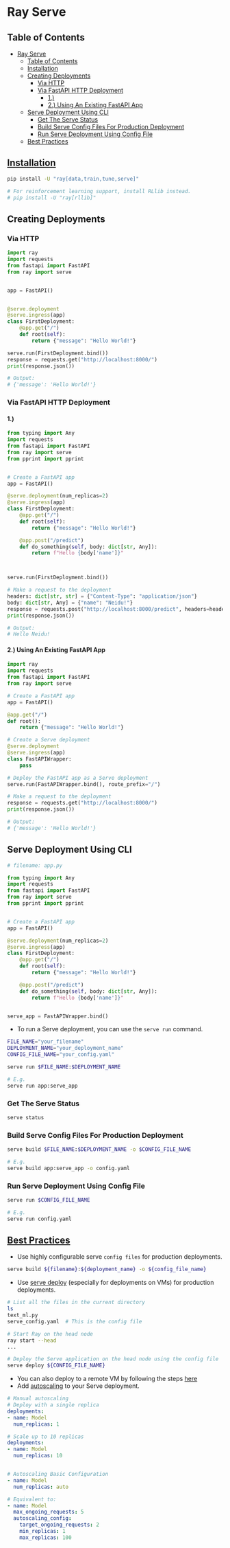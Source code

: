 # Ray Serve

## Table of Contents

- [Ray Serve](#ray-serve)
  - [Table of Contents](#table-of-contents)
  - [Installation](#installation)
  - [Creating Deployments](#creating-deployments)
    - [Via HTTP](#via-http)
    - [Via FastAPI HTTP Deployment](#via-fastapi-http-deployment)
      - [1.)](#1)
      - [2.) Using An Existing FastAPI App](#2-using-an-existing-fastapi-app)
  - [Serve Deployment Using CLI](#serve-deployment-using-cli)
    - [Get The Serve Status](#get-the-serve-status)
    - [Build Serve Config Files For Production Deployment](#build-serve-config-files-for-production-deployment)
    - [Run Serve Deployment Using Config File](#run-serve-deployment-using-config-file)
  - [Best Practices](#best-practices)

## [Installation](https://docs.ray.io/en/latest/ray-overview/installation.html)

```sh
pip install -U "ray[data,train,tune,serve]"

# For reinforcement learning support, install RLlib instead.
# pip install -U "ray[rllib]"
```

## Creating Deployments

### Via HTTP

```py
import ray
import requests
from fastapi import FastAPI
from ray import serve


app = FastAPI()


@serve.deployment
@serve.ingress(app)
class FirstDeployment:
    @app.get("/")
    def root(self):
        return {"message": "Hello World!"}

serve.run(FirstDeployment.bind())
response = requests.get("http://localhost:8000/")
print(response.json())

# Output:
# {'message': 'Hello World!'}
```

### Via FastAPI HTTP Deployment

#### 1.)

```py
from typing import Any
import requests
from fastapi import FastAPI
from ray import serve
from pprint import pprint


# Create a FastAPI app
app = FastAPI()

@serve.deployment(num_replicas=2)
@serve.ingress(app)
class FirstDeployment:
    @app.get("/")
    def root(self):
        return {"message": "Hello World!"}

    @app.post("/predict")
    def do_something(self, body: dict[str, Any]):
        return f"Hello {body['name']}"



serve.run(FirstDeployment.bind())

# Make a request to the deployment
headers: dict[str, str] = {"Content-Type": "application/json"}
body: dict[str, Any] = {"name": "Neidu!"}
response = requests.post("http://localhost:8000/predict", headers=headers, json=body)
print(response.json())

# Output:
# Hello Neidu!
```

#### 2.) Using An Existing FastAPI App

```py
import ray
import requests
from fastapi import FastAPI
from ray import serve

# Create a FastAPI app
app = FastAPI()

@app.get("/")
def root():
    return {"message": "Hello World!"}

# Create a Serve deployment
@serve.deployment
@serve.ingress(app)
class FastAPIWrapper:
    pass

# Deploy the FastAPI app as a Serve deployment
serve.run(FastAPIWrapper.bind(), route_prefix="/")

# Make a request to the deployment
response = requests.get("http://localhost:8000/")
print(response.json())

# Output:
# {'message': 'Hello World!'}
```

## Serve Deployment Using CLI

```py
# filename: app.py

from typing import Any
import requests
from fastapi import FastAPI
from ray import serve
from pprint import pprint


# Create a FastAPI app
app = FastAPI()

@serve.deployment(num_replicas=2)
@serve.ingress(app)
class FirstDeployment:
    @app.get("/")
    def root(self):
        return {"message": "Hello World!"}

    @app.post("/predict")
    def do_something(self, body: dict[str, Any]):
        return f"Hello {body['name']}"


serve_app = FastAPIWrapper.bind()
```

- To run a Serve deployment, you can use the `serve run` command.

```sh
FILE_NAME="your_filename"
DEPLOYMENT_NAME="your_deployment_name"
CONFIG_FILE_NAME="your_config.yaml"

serve run $FILE_NAME:$DEPLOYMENT_NAME

# E.g.
serve run app:serve_app
```

### Get The Serve Status

```sh
serve status
```

### Build Serve Config Files For Production Deployment

```sh
serve build $FILE_NAME:$DEPLOYMENT_NAME -o $CONFIG_FILE_NAME

# E.g.
serve build app:serve_app -o config.yaml
```

### Run Serve Deployment Using Config File

```sh
serve run $CONFIG_FILE_NAME

# E.g.
serve run config.yaml
```

## [Best Practices](https://docs.ray.io/en/latest/serve/production-guide/best-practices.html)

- Use highly configurable serve `config files` for production deployments.

```sh
serve build ${filename}:${deployment_name} -o ${config_file_name}
```

- Use [serve deploy](https://docs.ray.io/en/latest/serve/advanced-guides/deploy-vm.html#deploy-on-vm) (especially for deployments on VMs) for production deployments.

```sh
# List all the files in the current directory
ls
text_ml.py
serve_config.yaml  # This is the config file

# Start Ray on the head node
ray start --head
...

# Deploy the Serve application on the head node using the config file
serve deploy ${CONFIG_FILE_NAME}
```

- You can also deploy to a remote VM by following the steps [here](https://docs.ray.io/en/latest/serve/advanced-guides/deploy-vm.html#using-a-remote-cluster)
- Add [autoscaling](https://docs.ray.io/en/latest/serve/autoscaling-guide.html) to your Serve deployment.

```yaml
# Manual autoscaling
# Deploy with a single replica
deployments:
- name: Model
  num_replicas: 1

# Scale up to 10 replicas
deployments:
- name: Model
  num_replicas: 10


# Autoscaling Basic Configuration
- name: Model
  num_replicas: auto

# Equivalent to:
- name: Model
  max_ongoing_requests: 5
  autoscaling_config:
    target_ongoing_requests: 2
    min_replicas: 1
    max_replicas: 100
```
